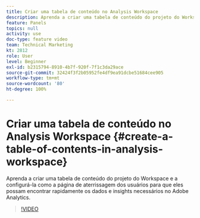 ```yaml
---
title: Criar uma tabela de conteúdo no Analysis Workspace
description: Aprenda a criar uma tabela de conteúdo do projeto do Workspace e a configurá-la como a página de aterrissagem dos usuários para que eles possam encontrar rapidamente os dados e insights necessários no Adobe Analytics.
feature: Panels
topics: null
activity: use
doc-type: feature video
team: Technical Marketing
kt: 2812
role: User
level: Beginner
exl-id: b2315794-8910-4b7f-920f-7f1c3da29ace
source-git-commit: 32424f3f2b05952fe4df9ea91dcbe51684cee905
workflow-type: tm+mt
source-wordcount: '80'
ht-degree: 100%

---
```


# Criar uma tabela de conteúdo no Analysis Workspace {#create-a-table-of-contents-in-analysis-workspace}

Aprenda a criar uma tabela de conteúdo do projeto do Workspace e a configurá-la como a página de aterrissagem dos usuários para que eles possam encontrar rapidamente os dados e insights necessários no Adobe Analytics.

>[!VIDEO](https://video.tv.adobe.com/v/26990/?quality=12)
